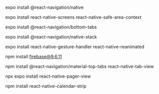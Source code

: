 expo install @react-navigation/native



expo install react-native-screens react-native-safe-area-context



expo install @react-navigation/bottom-tabs



expo install @react-navigation/native-stack



expo install react-native-gesture-handler react-native-reanimated



npm install firebase@9.6.11

npm install @react-navigation/material-top-tabs react-native-tab-view

npx expo install react-native-pager-view

npm install react-native-calendar-strip
